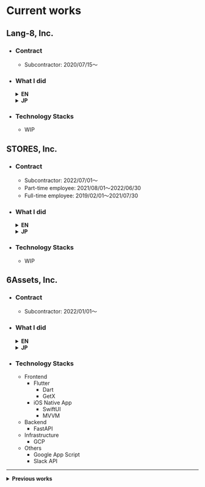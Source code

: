 # Current works

## **Lang-8, Inc.**

- ### **Contract**

  - Subcontractor: 2020/07/15〜

- ### What I did

  <details>
    <summary><strong>EN</strong></summary>

    - WIP

  </details>

  <details>
    <summary><strong>JP</strong></summary>

    - WIP

  </details>

- ### Technology Stacks

  - WIP

## **STORES, Inc.**

- ### Contract

  - Subcontractor: 2022/07/01〜
  - Part-time employee: 2021/08/01〜2022/06/30
  - Full-time employee: 2019/02/01〜2021/07/30

- ### What I did

  <details>
    <summary><strong>EN</strong></summary>

    - WIP

  </details>

  <details>
    <summary><strong>JP</strong></summary>

    - WIP

  </details>

- ### Technology Stacks

  - WIP

## **6Assets, Inc.**

- ### Contract

  - Subcontractor: 2022/01/01〜

- ### What I did

  <details>
    <summary><strong>EN</strong></summary>

    - Research and Development for user experience.
    - I can't write much about it because it's open.

  </details>

  <details>
    <summary><strong>JP</strong></summary>

    - ユーザー体験のR&Dをやっています。
    - オープンな場に書けることがあまりありません。

  </details>

- ### Technology Stacks

  - Frontend
    - Flutter
      - Dart
      - GetX
    - iOS Native App
      - SwiftUI
      - MVVM
  - Backend
    - FastAPI
  - Infrastructure
    - GCP
  - Others
    - Google App Script
    - Slack API

---

<details>
  <summary><strong>Previous works</strong></summary>

  <br>

  ## **airRoom Technologies, Inc.**

  - ### Contract

    - Subcontractor: 2022/05/01〜2022/11/30

  - ### What I did

    <details>
      <summary><strong>EN</strong></summary>

      - Refactoring and replacement of payment infrastructure modules

    </details>

    <details>
      <summary><strong>JP</strong></summary>

      - 決済基盤モジュールのリファクタリングとリプレイス

    </details>

  - ### Technology Stacks

    - Frontend
      - React
    - Backend
      - Ruby on Rails
    - Infrastructure
      - AWS

  ## **WakuTech, Inc. / SOELU, Inc.**

  - ### Contract

    - Full-time employee: 2016/09/01〜2019/01/31
    - Subcontractor: 2016/05/15〜2016/08/31

  - ### What I did

    <details>
      <summary><strong>EN</strong></summary>

      - Development of overseas video distribution x real-time communication service
        - Development of Android app with video distribution and viewing function for overseas VOD
        - Development of real-time thread type communication function
        - Lead development of communication with BP and management of outsourced members
        - Development of everything necessary
      - Development of online fitness service
        - Launch, development and operation of service that allows students to take fitness lessons online with teachers 1 to many using browser and mobile app
        - Frontend and backend development of web application
        - iOS and Android app development lead for same service
        - Customer support
        - Development of everything necessary

    </details>

    <details>
      <summary><strong>JP</strong></summary>

      - 海外向けの動画配信 x リアルタイムコミュニケーションサービスの開発
        - 海外向けのVODの動画配信・視聴機能を搭載したAndroid用アプリの開発
        - リアルタイムのスレッド型コミュニケーション機能を搭載
        - BPとのコミュニケーションや業務委託メンバーのマネジメントを含めた開発のリード
        - 開発に必要なこと全部
      - オンラインフィットネスサービスの開発
        - ブラウザやモバイルアプリを利用して先生と生徒が1対多でオンラインでフィットネスを受講できるサービスの立ち上げ・開発・運用
        - Webアプリケーションのフロントエンド、バックエンドの開発
        - 同サービスのiOS、Androidアプリの開発リード
        - カスタマーサポート
        - その他必要なこと全部

    </details>

  - ### Technology Stacks

    - Frontend
      - iOS
        - Swift
      - Android
        - Java
        - Kotlin
      - Web
        - React
        - Redux
        - Styled Components
        - JavaScript
        - TypeScript
    - Backend
      - Ruby on Rails
    - Infrastructure
      - GCP
      - GKE
      - Kubernetes
    - Others
      - Fastlane
      - Firebase
      - Photoshop
      - Illustrator

  ## **YAZ CO.,LTD.**

  - ### Contract

    - Full-time employee: 2015/04/01〜2016/08/31

  - ### What I did

    <details>
      <summary><strong>EN</strong></summary>

      - We have created a variety of products.
      - 3 iOS apps
        - Inventory management
        - Projection Mapping
        - Karaoke operation
      - 2 Android apps
        - Forced interruption alarm
        - Operation of Pepper (Softbank's robot)
      - System for remote work using a tabletop robot
        - 1 desktop app for Windows
        - 1 driver for BLE module
        - 1 backend system for desktop robot control

    </details>

    <details>
      <summary><strong>JP</strong></summary>

      - 様々なプロダクトを制作してきました。
      - 3つのiOSアプリの実装 x 3
        - 在庫管理アプリ
        - プロジェクションマッピングアプリ
        - カラオケリモコンアプリ
      - Androidアプリの実装 x 2
        - 作業の強制中断アラーム
        - Pepper（ソフトバンクのロボット）の操作用アプリ
      - 卓上型ロボットを用いた遠隔作業用システムの開発
        - Windows用デスクトップアプリの実装
        - BLEモジュール用ドライバの実装
        - デスクトップロボット制御のためのバックエンドシステムの実装

    </details>

  - ### Technology Stacks

    - for iOS Apps
      - Swift
      - Objective-C
      - OpenGL ES 2.0
    - for Android Apps
      - Java
      - Kotlin
    - for Windows Apps
      - Java
      - C#
      - C++
    - for Pepper Apps
      - JavaScript
      - Python

</details>